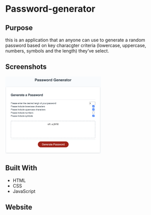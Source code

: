 # Password-generator

## Purpose

this is an application that an anyone can use to generate a random password based on key characgter criteria (lowercase, uppercase, numbers, symbols and the length) they’ve select.

## Screenshots
<img src="./assets/Password Gen.png" width ="300">

## Built With
* HTML
* CSS
* JavaScript

## Website

